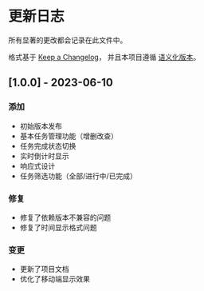 # 更新日志

所有显著的更改都会记录在此文件中。

格式基于 [Keep a Changelog](https://keepachangelog.com/zh-CN/1.0.0/)，
并且本项目遵循 [语义化版本](https://semver.org/lang/zh-CN/)。

## [1.0.0] - 2023-06-10

### 添加
- 初始版本发布
- 基本任务管理功能（增删改查）
- 任务完成状态切换
- 实时倒计时显示
- 响应式设计
- 任务筛选功能（全部/进行中/已完成）

### 修复
- 修复了依赖版本不兼容的问题
- 修复了时间显示格式问题

### 变更
- 更新了项目文档
- 优化了移动端显示效果
